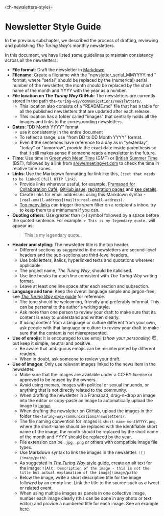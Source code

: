 (ch-newsletters-style)=
# Newsletter Style Guide

In the previous subchapter, we described the process of drafting, reviewing and publishing _The Turing Way_'s monthly newsletters.

In this document, we have listed some guidelines to maintain consistency across all the newsletters.

- **File format**: Draft the newsletter in [Markdown](https://en.wikipedia.org/wiki/Markdown)
- **Filename**: Create a filename with the "newsletter_serial_MMYYYY.md " format, where "serial" should be replaced by the (numerical) serial number of the newsletter, the month should be replaced by the short name of the month and YYYY with the year as a number.
- **File location on _The Turing Way_ GitHub**: The newsletters are currently stored in the path `the-turing-way/communications/newsletters/`.
    - This location also consists of a "README.md" file that has a table for all the published newsletters that are updated after each release.
    - This location has a folder called "images" that centrally holds all the images and links to the corresponding newsletters.
- **Dates**: "DD Month YYYY" format
    - use it consistently in the entire document
    - To reflect a range, use "from DD to DD Month YYYY" format.
    - Even if the sentences have reference to a day as in "yesterday", "today" or "tomorrow", provide the exact date inside parenthesis so that it still makes sense if someone reads a newsletter in the future.
- **Time**: Use time in [Greenwich Mean Time](https://greenwichmeantime.com/what-is-gmt/) (GMT) or [British Summer Time](https://greenwichmeantime.com/uk/time/british-summer-time/) (BST), followed by a link from [arewemeetingyet.com](https://arewemeetingyet.com/#form) to check the time in relative time zones.
- **Links**: Use the Markdown formatting for link like this, `[text that needs to be linked](full HTTP link)`.
    - Provide links wherever useful, for example, [Framapad for Collaboration Café](https://hackmd.io/@KirstieJane/CollabCafe), [GitHub issue](https://github.com/the-turing-way/the-turing-way/issues), [registration pages](https://www.eventbrite.co.uk/) and [see details](https://github.com/the-turing-way/the-turing-way).
    - Create links for email addresses using this Markdown syntax - ``[real-email-address](mailto:real-email-address)``.
    - [Too many links](https://intelligentcontacts.com/7-tips-to-keep-your-emails-out-of-the-spam-filter/) can trigger the spam filter on a recipient's inbox. try to keep them to a mimumum if you can.
- **Quoting others**: Use greater than (>) symbol followed by a space before the quoted sentence. For example:
    `> This is my legendary quote.` will appear as:
    > This is my legendary quote.
- **Header and styling**: The newsletter title is the top header.
    - Different sections as suggested in the newsletters are second-level headers and the sub-sections are third-level headers.
    - Use bold letters, italics, hyperlinked texts and quotations wherever applicable
    - The project name, _The Turing Way_, should be italicised.
    - Use line breaks for each line consistent with _The Turing Way_ writing format.
    - Leave at least one line space after each section and subsection.
- **Language and tone**: Keep the overall language simple and jargon-free, see [_The Turing Way_ style guide](https://github.com/the-turing-way/the-turing-way/blob/main/CONTRIBUTING.md#style-guide) for reference.
    - The tone should be welcoming, friendly and preferably informal.
    This can be personal to the author's writing style.
    - Ask more than one person to review your draft to make sure that its content is easy to understand and written clearly.
    - If using content from a language or culture different from your own, ask people with that language or culture to review your draft to make sure that the content is not misrepresented.
- **Use of emojis**: It is encouraged to use emoji (*show your personality*) 😇, but keep it simple, neutral and positive.
    - Be aware that ambiguous emojis can be misinterpreted by different readers.
    - When in doubt, ask someone to review your draft.
- **Use of images**: Only use relevant images linked to the news item in the newsletter.
    - Make sure that the images are available under a CC-BY license or approved to be reused by the owners.
    - Avoid using memes, images with political or sexual innuendo, or anything that is not directly related to the community.
    - When drafting the newsletter in a Framapad, drag-n-drop an image into the editor or copy-paste an image to automatically upload the image to [Imgur](https://en.wikipedia.org/wiki/Imgur).
    - When drafting the newsletter on GitHub, upload the images in the folder `the-turing-way/communications/newsletters/`.
    - The file naming convention for images is `short-name-monthYYYY.png`, where the short-name should be replaced with the identifiable short name of the image, the month should be replaced by the short name of the month and YYYY should be replaced by the year.
    - File extension can be `.jpg`, `.png` or others with compatible image file types.
    - Use Markdown syntax to link the images in the newsletter: `![](image/path)`.
    - As suggested in [_The Turing Way_ style guide](https://book.the-turing-way.org/community-handbook/style/style-figures.html), create an alt text for the image: `![Alt: Description of the image - this is not the title but actual explanation of the image](image/path)`
    - Below the image, write a short descriptive title for the image followed by an empty line.
    Link the title to the source such as a tweet or related event.
    - When using multiple images as panels in one collective image, number each image clearly (this can be done in any photo or text editor) and provide a numbered title for each image.
    See an example [here](https://github.com/the-turing-way/the-turing-way/blob/main/communications/newsletters/newsletter_14_May2020.md#tweets-from-the-community).

